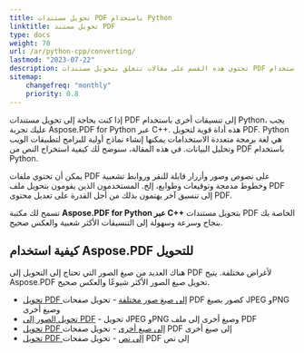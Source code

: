 ```yaml
---
title: تحويل مستندات PDF باستخدام Python
linktitle: تحويل مستند PDF
type: docs
weight: 70
url: /ar/python-cpp/converting/
lastmod: "2023-07-22"
description: تحتوي هذه القسم على مقالات تتعلق بتحويل مستندات PDF إلى تنسيقات مختلفة وبالعكس باستخدام Python API.
sitemap:
    changefreq: "monthly"
    priority: 0.8
---
```


إذا كنت بحاجة إلى تحويل مستندات PDF إلى تنسيقات أخرى باستخدام Python، يجب عليك تجربة Aspose.PDF for Python عبر C++. هذه أداة قوية لتحويل PDF. Python هي لغة برمجة متعددة الاستخدامات يمكنها إنشاء نماذج أولية للبرامج لتطبيقات الويب وتحليل البيانات. في هذه المقالة، سنوضح لك كيفية استخراج النص من PDF باستخدام Python.

يمكن أن تحتوي ملفات PDF على نصوص وصور وأزرار قابلة للنقر وروابط تشعبية وخطوط مدمجة وتوقيعات وطوابع، إلخ. المستخدمون الذين يقومون بتحويل ملف PDF إلى تنسيق آخر يهتمون بذلك من أجل القدرة على تعديل محتوى PDF.

تسمح لك مكتبة **Aspose.PDF for Python عبر C++** بتحويل مستندات PDF الخاصة بك بنجاح وسرعة وسهولة إلى التنسيقات الأكثر شعبية والعكس صحيح.

## كيفية استخدام Aspose.PDF للتحويل

هناك العديد من صيغ الصور التي تحتاج إلى التحويل إلى PDF لأغراض مختلفة. يتيح Aspose.PDF تحويل صيغ الصور الأكثر شيوعًا والعكس صحيح.

- [تحويل PDF إلى صيغ صور مختلفة](/pdf/ar/python-cpp/convert-pdf-to-images-format/) - تحويل صفحات PDF كصور بصيغ JPEG وPNG وصيغ أخرى
- [تحويل الصور إلى PDF](/pdf/ar/python-cpp/convert-image-to-pdf/) - تحويل JPEG وPNG وصيغ أخرى إلى ملف PDF
- [تحويل PDF إلى صيغ أخرى](/pdf/ar/python-cpp/convert-pdf-to-other-files/) - تحويل صفحات PDF إلى صيغ أخرى
- [تحويل PDF إلى نص](/pdf/ar/python-cpp/convert-pdf-to-txt/) - تحويل صفحات PDF إلى نص